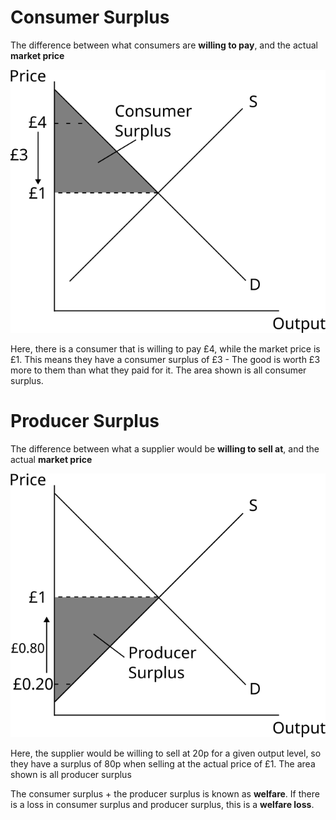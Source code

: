 # Consumer Surplus #
The difference between what consumers are **willing to pay**, and the actual **market price**

![Consumer Surplus Diagram](diagrams/consumer_surplus.svg#mono-black)

Here, there is a consumer that is willing to pay £4, while the market price is £1. This means they have a consumer surplus of £3 - The good is worth £3 more to them than what they paid for it.
The area shown is all consumer surplus.

# Producer Surplus #
The difference between what a supplier would be **willing to sell at**, and the actual **market price**

![Producer Surplus Diagram](diagrams/producer_surplus.svg#mono-black)

Here, the supplier would be willing to sell at 20p for a given output level, so they have a surplus of 80p when selling at the actual price of £1.
The area shown is all producer surplus


The consumer surplus + the producer surplus is known as **welfare**. If there is a loss in consumer surplus and producer surplus, this is a **welfare loss**.
